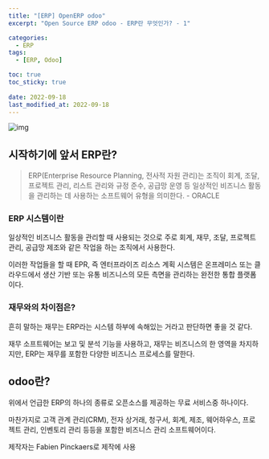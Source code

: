 ```yaml
---
title: "[ERP] OpenERP odoo"
excerpt: "Open Source ERP odoo - ERP란 무엇인가? - 1"

categories:
  - ERP
tags:
  - [ERP, Odoo]

toc: true
toc_sticky: true
 
date: 2022-09-18
last_modified_at: 2022-09-18
---
```


![img](https://www.odoo.com/web/image/website/1/social_default_image?unique=ffdde0a)


## 시작하기에 앞서 ERP란?

> ERP(Enterprise Resource Planning, 전사적 자원 관리)는 조직이 회계, 조달, 프로젝트 관리, 리스트 관리와 규정 준수, 공급망 운영 등 일상적인 비즈니스 활동을 관리하는 데 사용하는 소프트웨어 유형을 의미한다. - ORACLE

### ERP 시스템이란

일상적인 비즈니스 활동을 관리할 때 사용되는 것으로 주로 회계, 재무, 조달, 프로젝트 관리, 공급망 제조와 같은 작업을 하는 조직에서 사용한다.

이러한 작업들을 할 때 EPR, 즉 엔터프라이즈 리소스 계획 시스템은 온프레미스 또는 클라우드에서 생산 기반 또는 유통 비즈니스의 모든 측면을 관리하는 완전한 통합 플랫폼이다.

### 재무와의 차이점은?

흔히 말하는 재무는 ERP라는 시스템 하부에 속해있는 거라고 판단하면 좋을 것 같다.
 
재무 소프트웨어는 보고 및 분석 기능을 사용하고, 재무는 비즈니스의 한 영역을 차지하지만, ERP는 재무를 포함한 다양한 비즈니스 프로세스를 말한다.

## odoo란?

위에서 언급한 ERP의 하나의 종류로 오픈소스를 제공하는 무료 서비스중 하나이다.

마찬가지로 고객 관계 관리(CRM), 전자 상거래, 청구서, 회계, 제조, 웨어하우스, 프로젝트 관리, 인벤토리 관리 등등을 포함한 비즈니스 관리 소프트웨어이다.

제작자는 Fabien Pinckaers로 제작에 사용